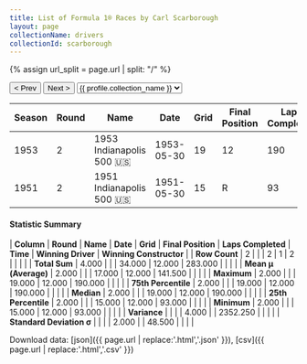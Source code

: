 ```yaml
---
title: List of Formula 1® Races by Carl Scarborough
layout: page
collectionName: drivers
collectionId: scarborough
---
```


{% assign url_split = page.url | split: "/" %}
<div id="collection-navigation">
<button onclick="selector.options[selector.selectedIndex-1].value && (window.location = selector.options[selector.selectedIndex-1].value);">&lt; Prev</button>
<button onclick="selector.options[selector.selectedIndex+1].value && (window.location = selector.options[selector.selectedIndex+1].value);">Next &gt;</button>
<select id="selector" onchange="this.options[this.selectedIndex].value && (window.location = this.options[this.selectedIndex].value);">
  {% for collectionId in site.data[page.collectionName].refs %}
    {% if collectionId == page.collectionId %}
      {% assign selected = "selected" %}
    {% else %}
      {% assign selected = "" %}
    {% endif %}
    {% assign profile = site.data[page.collectionName][collectionId].profile %}
    <option value="/f1/{{ page.collectionName }}/{{ collectionId }}/{{ url_split[4] }}" {{ selected }}>{{ profile.collection_name }}</option>
  {% endfor %}
</select>
</div>

| Season | Round | Name | Date | Grid | Final Position | Laps Completed | Time | Winning Driver | Winning Constructor |
|--|--|--|--|--|--|--|--|--|--|
| 1953 | 2 | 1953 Indianapolis 500 🇺🇸 | 1953-05-30 | 19 | 12 | 190 |   | Bill Vukovich 🇺🇸 | Kurtis Kraft 🇺🇸 |
| 1951 | 2 | 1951 Indianapolis 500 🇺🇸 | 1951-05-30 | 15 | R | 93 |   | Lee Wallard 🇺🇸 | Kurtis Kraft 🇺🇸 |

#### Statistic Summary

| **Column** | **Round** | **Name** | **Date** | **Grid** | **Final Position** | **Laps Completed** | **Time** | **Winning Driver** | **Winning Constructor** |
| **Row Count** | 2 |  |  | 2 | 1 | 2 |  |  |  |
| **Total Sum** | 4.000 |  |  | 34.000 | 12.000 | 283.000 |  |  |  |
| **Mean μ (Average)** | 2.000 |  |  | 17.000 | 12.000 | 141.500 |  |  |  |
| **Maximum** | 2.000 |  |  | 19.000 | 12.000 | 190.000 |  |  |  |
| **75th Percentile** | 2.000 |  |  | 19.000 | 12.000 | 190.000 |  |  |  |
| **Median** | 2.000 |  |  | 19.000 | 12.000 | 190.000 |  |  |  |
| **25th Percentile** | 2.000 |  |  | 15.000 | 12.000 | 93.000 |  |  |  |
| **Minimum** | 2.000 |  |  | 15.000 | 12.000 | 93.000 |  |  |  |
| **Variance** |  |  |  | 4.000 |  | 2352.250 |  |  |  |
| **Standard Deviation σ** |  |  |  | 2.000 |  | 48.500 |  |  |  |

Download data: [json]({{ page.url | replace:'.html','.json' }}), [csv]({{ page.url | replace:'.html','.csv' }})
